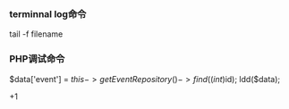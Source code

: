### terminnal log命令
tail -f  filename

### PHP调试命令
$data['event'] = $this->getEventRepository()->find((int)$id);
ldd($data);


+1
